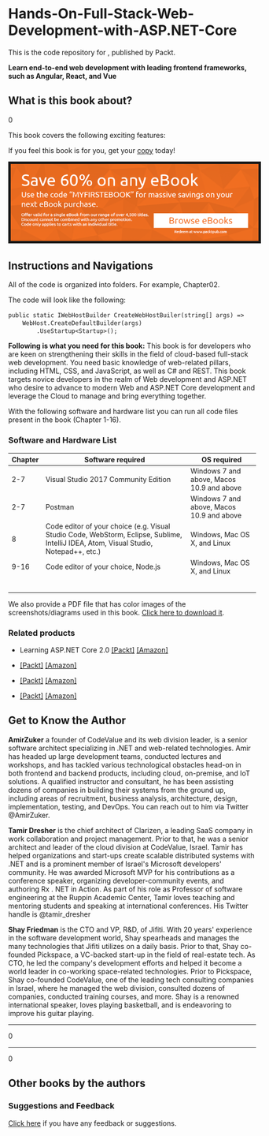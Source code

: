 # Hands-On-Full-Stack-Web-Development-with-ASP.NET-Core

<a href="https://www.packtpub.com/web-development/hands-full-stack-web-development-aspnet-core?utm_source=github&utm_medium=repository&utm_campaign="><img src="" alt="" height="256px" align="right"></a>

This is the code repository for [](https://www.packtpub.com/web-development/hands-full-stack-web-development-aspnet-core?utm_source=github&utm_medium=repository&utm_campaign=), published by Packt.

**Learn end-to-end web development with leading frontend frameworks, such as Angular, React, and Vue**

## What is this book about?
0

This book covers the following exciting features:


If you feel this book is for you, get your [copy](https://www.amazon.com/dp/178862288X) today!

<a href="https://www.packtpub.com/?utm_source=github&utm_medium=banner&utm_campaign=GitHubBanner"><img src="https://raw.githubusercontent.com/PacktPublishing/GitHub/master/GitHub.png" 
alt="https://www.packtpub.com/" border="5" /></a>

## Instructions and Navigations
All of the code is organized into folders. For example, Chapter02.

The code will look like the following:
```
public static IWebHostBuilder CreateWebHostBuiler(string[] args) =>
    WebHost.CreateDefaultBuilder(args)
        .UseStartup<Startup>();
```

**Following is what you need for this book:**
This book is for developers who are keen on strengthening their skills in the field of cloud-based full-stack web development. You need basic knowledge of web-related pillars, including HTML, CSS, and JavaScript, as well as C# and REST.
This book targets novice developers in the realm of Web development and ASP.NET who desire to advance to modern Web and ASP.NET Core development and leverage the Cloud to manage and bring everything together.

With the following software and hardware list you can run all code files present in the book (Chapter 1-16).
### Software and Hardware List
| Chapter | Software required | OS required |
| -------- | ------------------------------------ | ----------------------------------- |
| 2-7 | Visual Studio 2017 Community Edition | Windows 7 and above, Macos 10.9 and above |
| 2-7 | Postman | Windows 7 and above, Macos 10.9 and above |
| 8 | Code editor of your choice (e.g. Visual Studio Code, WebStorm, Eclipse, Sublime, IntelliJ IDEA, Atom,  Visual Studio, Notepad++, etc.) | Windows, Mac OS X, and Linux  |
| 9-16 | Code editor of your choice, Node.js | Windows, Mac OS X, and Linux  |
|  |  |  |
|  |  |  |
|  |  |  |
|  |  |  |
|  |  |  |
|  |  |  |

We also provide a PDF file that has color images of the screenshots/diagrams used in this book. [Click here to download it](https://www.packtpub.com/sites/default/files/downloads/LearnThreeDotjsThirdEdition_ColorImages.pdf).

### Related products
* Learning ASP.NET Core 2.0 [[Packt]](https://www.packtpub.com/application-development/learning-aspnet-core-20?utm_source=github&utm_medium=repository&utm_campaign=9781788476638 ) [[Amazon]](https://www.amazon.com/dp/1788476638)

*  [[Packt]](https://www.packtpub.com/application-development/aspnet-core-2-and-angular-5?utm_source=github&utm_medium=repository&utm_campaign=) [[Amazon]](https://www.amazon.com/dp/1788293606)

*  [[Packt]]() [[Amazon]](https://www.amazon.com/dp/)

*  [[Packt]]() [[Amazon]](https://www.amazon.com/dp/)

## Get to Know the Author
**AmirZuker**
a founder of CodeValue and its web division leader, is a senior software architect specializing in .NET and web-related technologies. Amir has headed up large development teams, conducted lectures and workshops, and has tackled various technological obstacles head-on in both frontend and backend products, including cloud, on-premise, and IoT solutions. A qualified instructor and consultant, he has been assisting dozens of companies in building their systems from the ground up, including areas of recruitment, business analysis, architecture, design, implementation, testing, and DevOps.
You can reach out to him via Twitter @AmirZuker.

**Tamir Dresher**
is the chief architect of Clarizen, a leading SaaS company in work collaboration and project management. Prior to that, he was a senior architect and leader of the cloud division at CodeValue, Israel. Tamir has helped organizations and start-ups create scalable distributed systems with .NET and is a prominent member of Israel's Microsoft developers' community. He was awarded Microsoft MVP for his contributions as a conference speaker, organizing developer-community events, and authoring Rx . NET in Action. As part of his role as Professor of software engineering at the Ruppin Academic Center, Tamir loves teaching and mentoring students and speaking at international conferences. His Twitter handle is @tamir_dresher

**Shay Friedman**
is the CTO and VP, R&D, of Jifiti. With 20 years' experience in the software development world, Shay spearheads and manages the many technologies that Jifiti utilizes on a daily basis. Prior to that, Shay co-founded Pickspace, a VC-backed start-up in the field of real-estate tech. As CTO, he led the company's development efforts and helped it become a world leader in co-working space-related technologies. Prior to Pickspace, Shay co-founded CodeValue, one of the leading tech consulting companies in Israel, where he managed the web division, consulted dozens of companies, conducted training courses, and more. 
Shay is a renowned international speaker, loves playing basketball, and is endeavoring to improve his guitar playing.

****
0

****
0

## Other books by the authors
[]()

[]()

[]()

[]()

[]()

### Suggestions and Feedback
[Click here](https://docs.google.com/forms/d/e/1FAIpQLSdy7dATC6QmEL81FIUuymZ0Wy9vH1jHkvpY57OiMeKGqib_Ow/viewform) if you have any feedback or suggestions.


